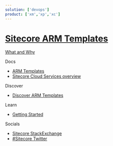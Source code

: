 ```yaml
---
solution: ['devops']
product: ['xm','xp','xc']
---
```

# [Sitecore ARM Templates]()

[What and Why]()

Docs

 - [ARM Templates](https://github.com/Sitecore/Sitecore-Azure-Quickstart-Templates)
 - [Sitecore Cloud Services overview](https://doc.sitecore.com/en/developers/90/managed-cloud/sitecore-cloud-services-overview.html)

Discover

 - [Discover ARM Templates]()

Learn

 - [Getting Started]()

 
Socials

 - [Sitecore StackExchange](https://sitecore.stackexchange.com/questions/tagged/arm-template)
 - [#Sitecore Twitter](https://twitter.com/search?q=sitecore%20arm&src=typed_query&f=live)